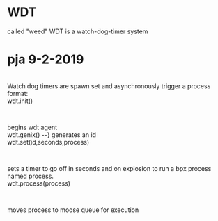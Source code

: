 # WDT
called "weed" WDT is a watch-dog-timer system
# pja 9-2-2019
</br> Watch dog timers are spawn set and asynchronously trigger a process
</br> format:
</br> wdt.init()
</br><pre>    </pre> begins wdt agent
</br> wdt.genix()  --} generates an id
</br> wdt.set(id,seconds,process)
</br><pre>    </pre> sets a timer to go off in <bold>seconds</bold> and on explosion to run a bpx process named <bold>process</bold>.
</br> wdt.process(process)
</br><pre>    </pre> moves <bold>process</bold> to moose queue for execution
